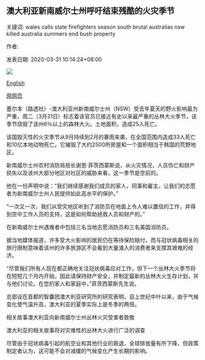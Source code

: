 ## 澳大利亚新南威尔士州呼吁结束残酷的火灾季节

关键词: wales calls state firefighters season south brutal australias nsw killed australia summers end bush property

作者: 

发表日期: 2020-03-31 10:14:24+08:00

![](https://www.straitstimes.com/sites/default/files/styles/x_large/public/articles/2020/03/31/rk_firefighters-aus_310320.jpg?itok=OWTA1r9o)

[English](Australia%27s%20New%20South%20Wales%20state%20calls%20end%20to%20brutal%20fire%20season.md)

[原网页](https://www.straitstimes.com/asia/australianz/australias-new-south-wales-state-calls-end-to-brutal-fire-season)

墨尔本（路透社）-澳大利亚州新南威尔士州（NSW）受去年夏天的野火影响最为严重，周二（3月31日）标志着该官员已接近有史以来最严重的丛林大火季节，该季节烧毁了该州6％以上的森林大火。土地面积，造成25人死亡。

该国毁灭性的火灾季节从9月持续到2月的暴雨来袭，在全国范围内造成33人死亡和10亿本地动物死亡。它摧毁了大约2500所房屋和一个面积相当于韩国的荒野地区。

新南威尔士州农村消防局局长谢恩·菲茨西蒙斯说，从火灾情况，人员伤亡和财产损失以及该州大部分地区对社区的威胁来看，这一季节是空前的。

他在一份声明中说：“我们继续感谢我们成员的家人，同事和雇主，让我们的志愿者为新南威尔士州人民提供如此高水平的保护。”

“一次又一次，我们从受灾地区听到了消防员在地面上令人难以置信的工作，并得到空中工作人员的支持，这是如何帮助拯救人员和财产的。”

在新南威尔士州遇难者中包括三名当地志愿消防员和三名美国消防员。

据当地媒体报道，许多受大火影响的居民仍在等待保险赔付，而与冠状病毒相关的旅行限制意味着该州的许多旅游区不会看到大量涌入的消费者来支撑其艰难的经济。

“尽管我们所有人现在都正确地关注冠状病毒应对工作，但下一个丛林大火季节将在短短几个月内开始，因此请保持财产安全，并制定最新的丛林大火生存计划，并与他们讨论。在您的家人和家庭中，”菲茨西蒙斯先生说。

总部设在首都的智囊团澳大利亚研究所的研究表明，自上世纪中叶以来，由于气候变化使气温升高，澳大利亚的夏季实际上是冬季的两倍。

相关故事澳大利亚向新南威尔士州丛林火灾受害者致敬

澳大利亚的相关故事将对灾难性的丛林大火进行广泛的调查

尽管由于冠状病毒引起的航空业和其他行业的衰退，全球排放量有所下降，但政策制定者认为，这可能不会对减缓的气候变化产生长期的影响。